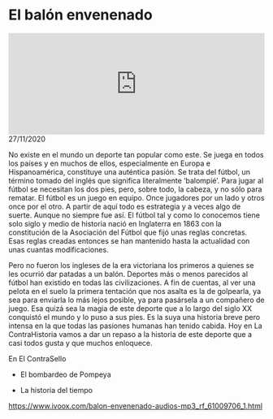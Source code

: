 # El balón envenenado 
<iframe id='audio_88903085' frameborder='0' allowfullscreen='' scrolling='no' height='200' style='width:100%;' src='https://www.ivoox.com/player_ej_61009706_6_1.html' loading='lazy'></iframe>27/11/2020

No existe en el mundo un deporte tan popular como este. Se juega en todos los países y en muchos de ellos, especialmente en Europa e Hispanoamérica, constituye una auténtica pasión. Se trata del fútbol, un término tomado del inglés que significa literalmente ‘balompié’. Para jugar al fútbol se necesitan los dos pies, pero, sobre todo, la cabeza, y no sólo para rematar. El fútbol es un juego en equipo. Once jugadores por un lado y otros once por el otro. A partir de aquí todo es estrategia y a veces algo de suerte. Aunque no siempre fue así. El fútbol tal y como lo conocemos tiene solo siglo y medio de historia nació en Inglaterra en 1863 con la constitución de la Asociación del Fútbol que fijó unas reglas concretas. Esas reglas creadas entonces se han mantenido hasta la actualidad con unas cuantas modificaciones.   

 Pero no fueron los ingleses de la era victoriana los primeros a quienes se les ocurrió dar patadas a un balón. Deportes más o menos parecidos al fútbol han existido en todas las civilizaciones. A fin de cuentas, al ver una pelota en el suelo la primera tentación que nos asalta es la de golpearla, ya sea para enviarla lo más lejos posible, ya para pasársela a un compañero de juego. Esa quizá sea la magia de este deporte que a lo largo del siglo XX conquistó el mundo y lo puso a sus pies. Es la suya una historia breve pero intensa en la que todas las pasiones humanas han tenido cabida. Hoy en La ContraHistoria vamos a dar un repaso a la historia de este deporte que a casi todos gusta y que muchos enloquece. 

 En El ContraSello 

 - El bombardeo de Pompeya 

 - La historia del tiempo  

 

https://www.ivoox.com/balon-envenenado-audios-mp3_rf_61009706_1.html
